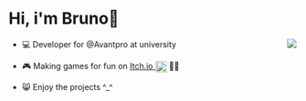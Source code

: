 # Hi, i'm Bruno👋

<img align="right" src="https://github-readme-stats.vercel.app/api/top-langs/?username=brunopstephan&layout=compact&theme=dark">


- 💻 Developer for @Avantpro at university

- 🎮 Making games for fun on [Itch.io <img width="20px" align="center" src="https://static.itch.io/images/itchio-textless-black.svg">](https://yxpfr.itch.io) 🐱‍👓

- 😸 Enjoy the projects ^_^





